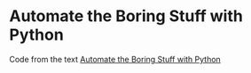 # Automate the Boring Stuff with Python

Code from the text [Automate the Boring Stuff with Python](https://automatetheboringstuff.com/)